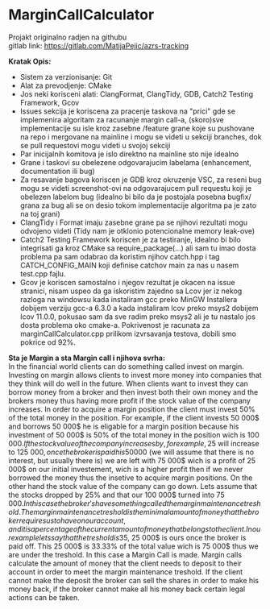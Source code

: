 # MarginCallCalculator
Projakt originalno radjen na githubu </br>
gitlab link: https://gitlab.com/MatijaPejic/azrs-tracking </br>

**Kratak Opis:**</br>
- Sistem za verzionisanje: Git </br>
- Alat za prevodjenje: CMake </br>
- Jos neki korisceni alati: ClangFormat, ClangTidy, GDB, Catch2 Testing Framework, Gcov </br>
- Issues sekcija je koriscena za pracenje taskova na "prici" gde se implemenira algoritam za racunanje margin call-a, (skoro)sve implementacije su isle kroz zasebne /feature grane koje su pushovane na repo i mergovane na mainline i mogu se videti u sekciji branches, dok se pull requestovi mogu videti u svojoj sekciji </br>
- Par inicijalnih komitova je islo direktno na mainline sto nije idealno </br>
- Grane i taskovi su obelezene odgovarajucim labelama (enhancement, documentation ili bug) </br>
- Za resavanje bagova koriscen je GDB kroz okruzenje VSC, za reseni bug mogu se videti screenshot-ovi na odgovarajucem pull requestu koji je obelezen labelom bug
(idealno bi bilo da je postojala posebna bugfix/ grana za bug ali se on desio tokom implementacije algoritma pa je zato na toj grani) </br>
- ClangTidy i Format imaju zasebne grane pa se njihovi rezultati mogu odvojeno videti (Tidy nam je otklonio potencionalne memory leak-ove)
- Catch2 Testing Framework koriscen je za testiranje, idealno bi bilo integrisati ga kroz CMake sa require_package(...) ali sam tu imao dosta problema pa sam odabrao da koristim njihov catch.hpp i tag CATCH_CONFIG_MAIN koji definise catchov main za nas u nasem test.cpp fajlu.
- Gcov je koriscen samostalno i njegov rezultat je okacen na issue stranici, nisam uspeo da ga iskoristim zajedno sa Lcov jer iz nekog razloga na windowsu kada instaliram gcc preko MinGW Installera dobijem verziju gcc-a 6.3.0 a kada instaliram lcov preko msys2 dobijem lcov 11.0.0, pokusao sam da sve radim preko msys2 ali je tu nastalo jos dosta problema oko cmake-a. Pokrivenost je racunata za marginCallCalculator.cpp prilikom izvrsavanja testova, dobili smo pokrice od 92%.





**Sta je Margin a sta Margin call i njihova svrha:** </br>
In the financial world clients can do something called invest on margin. Investing on margin allows clients to invest more money into companies that they think will do well in the future. When clients want to invest they can borrow money from a broker and then invest both their own money and the brokers money thus having more profit if the stock value of the company increases. In order to acquire a margin position the client must invest 50% of the total money in the position. For example, if the client invests 50 000$ and borrows 50 000$ he is eligable for a margin position because his investment of 50 000$ is 50% of the total money in the position wich is 100 000$.
If the stock value of the company increases by, for example, 25% the 100 000$ will increase to 125 000$, once the broker is paid his 50 000$ (we will assume that there is no interest, but usually there is) we are left with 75 000$ wich is a profit of 25 000$ on our initial investement, wich is a higher profit then if we never borrowed the money thus the insetive to acquire margin positions. On the other hand the stock value of the company can go down. Lets assume that the stocks dropped by 25% and that our 100 000$ turned into 75 000$. In this case the broker's have something called the margin maintenance treshold. The margin maintenance treshold is the minimal amount of money that the broker requires us to have on our account, and it is a percentage of the current amount of money that belongs to the client. In our example lets say that the treshold is 35%. In that case out of our 75 000$, 25 000$ is ours once the broker is paid off. This 25 000$ is 33.33% of the total value wich is 75 000$
thus we are under the treshold. In this case a Margin Call is made. Margin calls calculate the amount of money that the client needs to deposit to their account in order to meet the margin maintenance treshold. If the client cannot make the deposit the broker can sell the shares in order to make his money back, if the broker cannot make all his money back certain legal actions can be taken.

